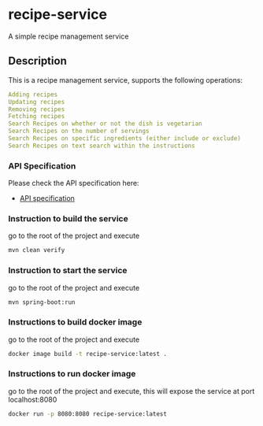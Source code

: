 # recipe-service
A simple recipe management service

## Description
This is a recipe management service, supports the following operations:

```yaml
Adding recipes
Updating recipes
Removing recipes
Fetching recipes
Search Recipes on whether or not the dish is vegetarian
Search Recipes on the number of servings
Search Recipes on specific ingredients (either include or exclude)
Search Recipes on text search within the instructions
```

### API Specification
Please check the API specification here:
- [API specification](src/main/resources/api-spec/recipe-manage-openapi.yaml)

### Instruction to build the service
go to the root of the project and execute

```bash
mvn clean verify
```

### Instruction to start the service
go to the root of the project and execute

```bash
mvn spring-boot:run
```

### Instructions to build docker image
go to the root of the project and execute

```bash
docker image build -t recipe-service:latest .
```

### Instructions to run docker image
go to the root of the project and execute, this will expose the service at port localhost:8080

```bash
docker run -p 8080:8080 recipe-service:latest
```